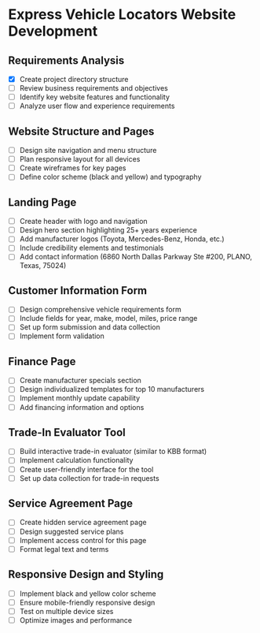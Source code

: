 # Express Vehicle Locators Website Development

## Requirements Analysis
- [x] Create project directory structure
- [ ] Review business requirements and objectives
- [ ] Identify key website features and functionality
- [ ] Analyze user flow and experience requirements

## Website Structure and Pages
- [ ] Design site navigation and menu structure
- [ ] Plan responsive layout for all devices
- [ ] Create wireframes for key pages
- [ ] Define color scheme (black and yellow) and typography

## Landing Page
- [ ] Create header with logo and navigation
- [ ] Design hero section highlighting 25+ years experience
- [ ] Add manufacturer logos (Toyota, Mercedes-Benz, Honda, etc.)
- [ ] Include credibility elements and testimonials
- [ ] Add contact information (6860 North Dallas Parkway Ste #200, PLANO, Texas, 75024)

## Customer Information Form
- [ ] Design comprehensive vehicle requirements form
- [ ] Include fields for year, make, model, miles, price range
- [ ] Set up form submission and data collection
- [ ] Implement form validation

## Finance Page
- [ ] Create manufacturer specials section
- [ ] Design individualized templates for top 10 manufacturers
- [ ] Implement monthly update capability
- [ ] Add financing information and options

## Trade-In Evaluator Tool
- [ ] Build interactive trade-in evaluator (similar to KBB format)
- [ ] Implement calculation functionality
- [ ] Create user-friendly interface for the tool
- [ ] Set up data collection for trade-in requests

## Service Agreement Page
- [ ] Create hidden service agreement page
- [ ] Design suggested service plans
- [ ] Implement access control for this page
- [ ] Format legal text and terms

## Responsive Design and Styling
- [ ] Implement black and yellow color scheme
- [ ] Ensure mobile-friendly responsive design
- [ ] Test on multiple device sizes
- [ ] Optimize images and performance
